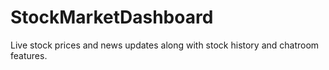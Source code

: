# StockMarketDashboard
Live stock prices and news updates along with stock history and chatroom features.

